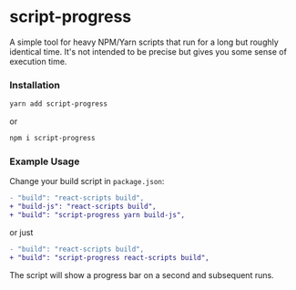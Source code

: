 # script-progress

A simple tool for heavy NPM/Yarn scripts that run for a long but roughly identical time. It's not intended to be precise but gives you some sense of execution time.

### Installation

```sh
yarn add script-progress
```
or
```sh
npm i script-progress
```

### Example Usage

Change your build script in `package.json`:
```diff
- "build": "react-scripts build",
+ "build-js": "react-scripts build",
+ "build": "script-progress yarn build-js",
```
or just
```diff
- "build": "react-scripts build",
+ "build": "script-progress react-scripts build",
```

The script will show a progress bar on a second and subsequent runs.
